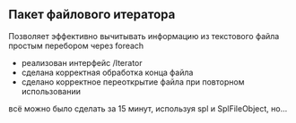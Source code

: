 ## Пакет файлового итератора

Позволяет эффективно вычитывать информацию из текстового файла простым перебором через foreach

- реализован интерфейс /Iterator
- сделана корректная обработка конца файла
- сделано корректное переоткрытие файла при повторном использовании

всё можно было сделать за 15 минут, используя spl и SplFileObject, но...

